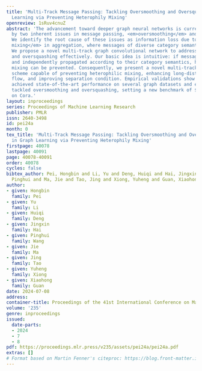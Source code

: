 ```yaml
---
title: 'Multi-Track Message Passing: Tackling Oversmoothing and Oversquashing in Graph
  Learning via Preventing Heterophily Mixing'
openreview: 1sRuv4cnuZ
abstract: 'The advancement toward deeper graph neural networks is currently obscured
  by two inherent issues in message passing, <em>oversmoothing</em> and <em>oversquashing</em>.
  We identify the root cause of these issues as information loss due to <em>heterophily
  mixing</em> in aggregation, where messages of diverse category semantics are mixed.
  We propose a novel multi-track graph convolutional network to address oversmoothing
  and oversquashing effectively. Our basic idea is intuitive: if messages are separated
  and independently propagated according to their category semantics, heterophilic
  mixing can be prevented. Consequently, we present a novel multi-track message passing
  scheme capable of preventing heterophilic mixing, enhancing long-distance information
  flow, and improving separation condition. Empirical validations show that our model
  achieved state-of-the-art performance on several graph datasets and effectively
  tackled oversmoothing and oversquashing, setting a new benchmark of $86.4$% accuracy
  on Cora.'
layout: inproceedings
series: Proceedings of Machine Learning Research
publisher: PMLR
issn: 2640-3498
id: pei24a
month: 0
tex_title: 'Multi-Track Message Passing: Tackling Oversmoothing and Oversquashing
  in Graph Learning via Preventing Heterophily Mixing'
firstpage: 40078
lastpage: 40091
page: 40078-40091
order: 40078
cycles: false
bibtex_author: Pei, Hongbin and Li, Yu and Deng, Huiqi and Hai, Jingxin and Wang,
  Pinghui and Ma, Jie and Tao, Jing and Xiong, Yuheng and Guan, Xiaohong
author:
- given: Hongbin
  family: Pei
- given: Yu
  family: Li
- given: Huiqi
  family: Deng
- given: Jingxin
  family: Hai
- given: Pinghui
  family: Wang
- given: Jie
  family: Ma
- given: Jing
  family: Tao
- given: Yuheng
  family: Xiong
- given: Xiaohong
  family: Guan
date: 2024-07-08
address:
container-title: Proceedings of the 41st International Conference on Machine Learning
volume: '235'
genre: inproceedings
issued:
  date-parts:
  - 2024
  - 7
  - 8
pdf: https://proceedings.mlr.press/v235/assets/pei24a/pei24a.pdf
extras: []
# Format based on Martin Fenner's citeproc: https://blog.front-matter.io/posts/citeproc-yaml-for-bibliographies/
---
```

